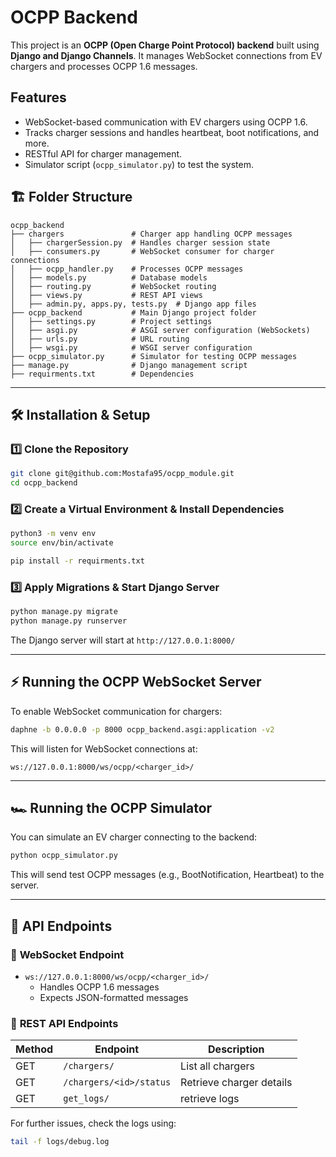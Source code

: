 # OCPP Backend

This project is an **OCPP (Open Charge Point Protocol) backend** built using **Django and Django Channels**. It manages WebSocket connections from EV chargers and processes OCPP 1.6 messages.

## Features
- WebSocket-based communication with EV chargers using OCPP 1.6.
- Tracks charger sessions and handles heartbeat, boot notifications, and more.
- RESTful API for charger management.
- Simulator script (`ocpp_simulator.py`) to test the system.

## 🏗️ Folder Structure
```
ocpp_backend
├── chargers               # Charger app handling OCPP messages
│   ├── chargerSession.py  # Handles charger session state
│   ├── consumers.py       # WebSocket consumer for charger connections
│   ├── ocpp_handler.py    # Processes OCPP messages
│   ├── models.py          # Database models
│   ├── routing.py         # WebSocket routing
│   ├── views.py           # REST API views
│   ├── admin.py, apps.py, tests.py  # Django app files
├── ocpp_backend           # Main Django project folder
│   ├── settings.py        # Project settings
│   ├── asgi.py            # ASGI server configuration (WebSockets)
│   ├── urls.py            # URL routing
│   ├── wsgi.py            # WSGI server configuration
├── ocpp_simulator.py      # Simulator for testing OCPP messages
├── manage.py              # Django management script
├── requirments.txt        # Dependencies
```

---
## 🛠️ Installation & Setup
### 1️⃣ Clone the Repository
```sh
git clone git@github.com:Mostafa95/ocpp_module.git
cd ocpp_backend
```

### 2️⃣ Create a Virtual Environment & Install Dependencies
```sh
python3 -m venv env
source env/bin/activate

pip install -r requirments.txt
```

### 3️⃣ Apply Migrations & Start Django Server
```sh
python manage.py migrate
python manage.py runserver
```
The Django server will start at `http://127.0.0.1:8000/`

---
## ⚡ Running the OCPP WebSocket Server
To enable WebSocket communication for chargers:
```sh
daphne -b 0.0.0.0 -p 8000 ocpp_backend.asgi:application -v2
```
This will listen for WebSocket connections at:
```
ws://127.0.0.1:8000/ws/ocpp/<charger_id>/
```

---
## 🏎️ Running the OCPP Simulator
You can simulate an EV charger connecting to the backend:
```sh
python ocpp_simulator.py
```
This will send test OCPP messages (e.g., BootNotification, Heartbeat) to the server.

---
## 📡 API Endpoints
### 🔹 **WebSocket Endpoint**
- `ws://127.0.0.1:8000/ws/ocpp/<charger_id>/`
  - Handles OCPP 1.6 messages
  - Expects JSON-formatted messages

### 🔹 **REST API Endpoints**
| Method | Endpoint | Description |
|--------|-------------|-------------|
| GET    | `/chargers/` | List all chargers |
| GET    | `/chargers/<id>/status` | Retrieve charger details |
| GET    | `get_logs/`  | retrieve logs




For further issues, check the logs using:
```sh
tail -f logs/debug.log
```



